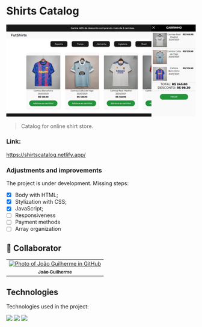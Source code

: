 # Shirts Catalog 

<!---Esses são exemplos. Veja https://shields.io para outras pessoas ou para personalizar este conjunto de escudos. Você pode querer incluir dependências, status do projeto e informações de licença aqui--->

<img src="./imagens/catalog-with-cart-shopping.png" alt="Header of Catalog">


>  Catalog for online shirt store.

### Link:
https://shirtscatalog.netlify.app/


### Adjustments and improvements


The project is under development. Missing steps:

- [x] Body with HTML;
- [x] Stylization with CSS;
- [x] JavaScript;
- [ ] Responsiveness
- [ ] Payment methods
- [ ] Array organization

## 🤝 Collaborator

<table>
  <tr>
    <td align="center">
      <a href="#">
        <img src="./imagens/gui.jpg" width="100px;" alt="Photo of João Guilherme in GitHub"/><br>
        <sub>
          <b>João Guilherme</b>
        </sub>
      </a>
    </td>
  </tr>
</table>

## Technologies
Technologies used in the project:

<img src="https://img.shields.io/badge/HTML-239120?style=for-the-badge&logo=html5&logoColor=white" />
<img src="https://img.shields.io/badge/CSS3-1572B6?style=for-the-badge&logo=css3&logoColor=white" />
<img src="https://img.shields.io/badge/JavaScript-F7DF1E?style=for-the-badge&logo=javascript&logoColor=black" />